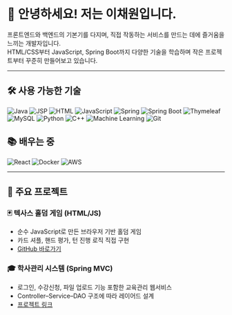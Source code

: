 # 👋 안녕하세요! 저는 이채원입니다.

프론트엔드와 백엔드의 기본기를 다지며, 직접 작동하는 서비스를 만드는 데에 즐거움을 느끼는 개발자입니다.  
HTML/CSS부터 JavaScript, Spring Boot까지 다양한 기술을 학습하며 작은 프로젝트부터 꾸준히 만들어보고 있습니다.

---
## 🛠️ 사용 가능한 기술

![Java](https://img.shields.io/badge/Java-007396?style=flat&logo=java&logoColor=white)
![JSP](https://img.shields.io/badge/JSP-FF4500?style=flat&logo=apachetomcat&logoColor=white)
![HTML](https://img.shields.io/badge/HTML-E34F26?style=flat&logo=html5&logoColor=white)
![JavaScript](https://img.shields.io/badge/JavaScript-F7DF1E?style=flat&logo=javascript&logoColor=black)
![Spring](https://img.shields.io/badge/Spring-6DB33F?style=flat&logo=spring&logoColor=white)
![Spring Boot](https://img.shields.io/badge/Spring%20Boot-6DB33F?style=flat&logo=springboot&logoColor=white)
![Thymeleaf](https://img.shields.io/badge/Thymeleaf-005F0F?style=flat&logo=thymeleaf&logoColor=white)
![MySQL](https://img.shields.io/badge/MySQL-4479A1?style=flat&logo=mysql&logoColor=white)
![Python](https://img.shields.io/badge/Python-3776AB?style=flat&logo=python&logoColor=white)
![C++](https://img.shields.io/badge/C++-00599C?style=flat&logo=c%2B%2B&logoColor=white)
![Machine Learning](https://img.shields.io/badge/Machine%20Learning-FF6F00?style=flat&logo=probot&logoColor=white)
![Git](https://img.shields.io/badge/Git-F05032?style=flat&logo=git&logoColor=white)


## 📚 배우는 중

![React](https://img.shields.io/badge/React-61DAFB?style=flat&logo=react&logoColor=black)
![Docker](https://img.shields.io/badge/Docker-2496ED?style=flat&logo=docker&logoColor=white)
![AWS](https://img.shields.io/badge/AWS-232F3E?style=flat&logo=amazonaws&logoColor=white)


---

## 📂 주요 프로젝트

### 🃏 텍사스 홀덤 게임 (HTML/JS)
- 순수 JavaScript로 만든 브라우저 기반 홀덤 게임
- 카드 셔플, 핸드 평가, 턴 진행 로직 직접 구현
- [GitHub 바로가기](https://github.com/twochaeone/holdom.git)

### 🎓 학사관리 시스템 (Spring MVC)
- 로그인, 수강신청, 파일 업로드 기능 포함한 교육관리 웹서비스
- Controller–Service–DAO 구조에 따라 레이어드 설계
- [프로젝트 링크](https://github.com/jinagayo/SeminProject.git)

